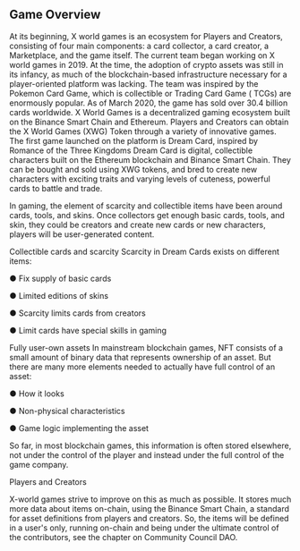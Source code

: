 <h2>Game Overview</h2>

   At its beginning, X world games is an ecosystem for Players and Creators, consisting of four main components: a card collector, a card creator, a Marketplace, and the game itself.
   The current team began working on X world games in 2019. At the time, the adoption of crypto assets was still in its infancy, as much of the blockchain-based infrastructure necessary for a player-oriented platform was lacking. The team was inspired by the Pokemon Card Game, which is collectible or Trading Card Game ( TCGs) are enormously popular. As of March 2020, the game has sold over 30.4 billion cards worldwide.
X World Games is a decentralized gaming ecosystem built on the Binance Smart Chain and Ethereum. Players and Creators can obtain the X World Games (XWG) Token through a variety of innovative games. The first game launched on the platform is Dream Card, inspired by Romance of the Three Kingdoms
Dream Card is digital, collectible characters built on the Ethereum blockchain and Binance Smart Chain. They can be bought and sold using XWG tokens, and bred to create new characters with exciting traits and varying levels of cuteness, powerful cards to battle and trade.

In gaming, the element of scarcity and collectible items have been around cards, tools, and skins. Once collectors get enough basic cards, tools, and skin, they could be creators and create new cards or new characters, players will be user-generated content.

Collectible cards and scarcity
Scarcity in Dream Cards exists on different items:

● Fix supply of basic cards

● Limited editions of skins

● Scarcity limits cards from creators

● Limit cards have special skills in gaming

Fully user-own assets
In mainstream blockchain games, NFT consists of a small amount of binary data that represents ownership of an asset. But there are many more elements needed to actually have full control of an asset:

● How it looks

● Non-physical characteristics

● Game logic implementing the asset

So far, in most blockchain games, this information is often stored elsewhere, not under the control of the player and instead under the full control of the game company.

Players and Creators

X-world games strive to improve on this as much as possible. It stores much more data about items on-chain, using the Binance Smart Chain, a standard for asset definitions from players and creators. So, the items will be defined in a user's only, running on-chain and being under the ultimate control of the contributors, see the chapter on Community Council DAO.

